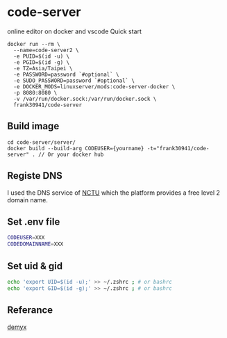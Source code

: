# code-server
online editor on docker and vscode
Quick start
``` shell
docker run --rm \
  --name=code-server2 \
  -e PUID=$(id -u) \
  -e PGID=$(id -g) \
  -e TZ=Asia/Taipei \
  -e PASSWORD=password `#optional` \
  -e SUDO_PASSWORD=password `#optional` \
  -e DOCKER_MODS=linuxserver/mods:code-server-docker \
  -p 8080:8080 \
  -v /var/run/docker.sock:/var/run/docker.sock \
  frank30941/code-server
```
## Build image
``` shell
cd code-server/server/
docker build --build-arg CODEUSER={yourname} -t="frank30941/code-server" . // Or your docker hub
```

## Registe DNS
I used the DNS service of [NCTU](https://nctu.me/) which the platform provides a free level 2 domain name.

## Set .env file
``` sh
CODEUSER=XXX
CODEDOMAINNAME=XXX
```

## Set uid & gid
``` sh
echo 'export UID=$(id -u);' >> ~/.zshrc ; # or bashrc
echo 'export GID=$(id -g);' >> ~/.zshrc ; # or bashrc
```

## Referance
[demyx](https://hub.docker.com/r/demyx/code-server)
